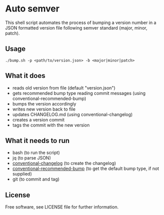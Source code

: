 # Auto semver
This shell script automates the process of bumping a version number in a JSON formatted version file following semver standard (major, minor, patch).

## Usage
`./bump.sh -p <path/to/version.json> -b <major|minor|patch>`

## What it does
- reads old version from file (default "version.json")
- gets recommended bump type reading commit messages (using conventional-recommended-bump)
- bumps the version accordingly
- writes new version back to file
- updates CHANGELOG.md (using conventional-changelog)
- creates a version commit
- tags the commit with the new version 

## What it needs to run
- bash (to run the script)
- jq (to parse JSON)
- [conventional-changelog](https://github.com/conventional-changelog/conventional-changelog) (to create the changelog)
- [conventional-recommended-bump](https://github.com/conventional-changelog/conventional-changelog/tree/master/packages/conventional-recommended-bump) (to get the default bump type, if not supplied)
- git (to commit and tag)

## License
Free software, see LICENSE file for further information.
